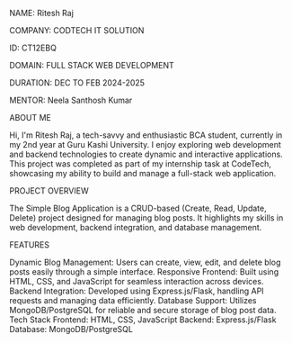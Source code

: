 NAME: Ritesh Raj

COMPANY: CODTECH IT SOLUTION

ID: CT12EBQ

DOMAIN: FULL STACK WEB DEVELOPMENT

DURATION: DEC TO FEB 2024-2025

MENTOR: Neela Santhosh Kumar

ABOUT ME

Hi, I'm Ritesh Raj, a tech-savvy and enthusiastic BCA student, currently in my 2nd year at Guru Kashi University. I enjoy exploring web development and backend technologies to create dynamic and interactive applications. This project was completed as part of my internship task at CodeTech, showcasing my ability to build and manage a full-stack web application.

PROJECT OVERVIEW

The Simple Blog Application is a CRUD-based (Create, Read, Update, Delete) project designed for managing blog posts. It highlights my skills in web development, backend integration, and database management.

FEATURES

Dynamic Blog Management: Users can create, view, edit, and delete blog posts easily through a simple interface. Responsive Frontend: Built using HTML, CSS, and JavaScript for seamless interaction across devices. Backend Integration: Developed using Express.js/Flask, handling API requests and managing data efficiently. Database Support: Utilizes MongoDB/PostgreSQL for reliable and secure storage of blog post data. Tech Stack Frontend: HTML, CSS, JavaScript Backend: Express.js/Flask Database: MongoDB/PostgreSQL
